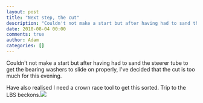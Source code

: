 ```yaml
---
layout: post
title: "Next step, the cut"
description: "Couldn't not make a start but after having had to sand the steerer tube to get the bearing washers to slide on properly, I've decided that the cut is too much for this evening. Have also realised I need a crown race tool to get this sorted. Trip t..."
date: 2010-08-04 00:00
comments: true
author: Adam
categories: []
---
```


Couldn't not make a start but after having had to sand the steerer tube to get the bearing washers to slide on properly, I've decided that the cut is too much for this evening. <p /> Have also realised I need a crown race tool to get this sorted. Trip to the LBS beckons.<img src="/images/next-step-the-cut/photo.jpg">
